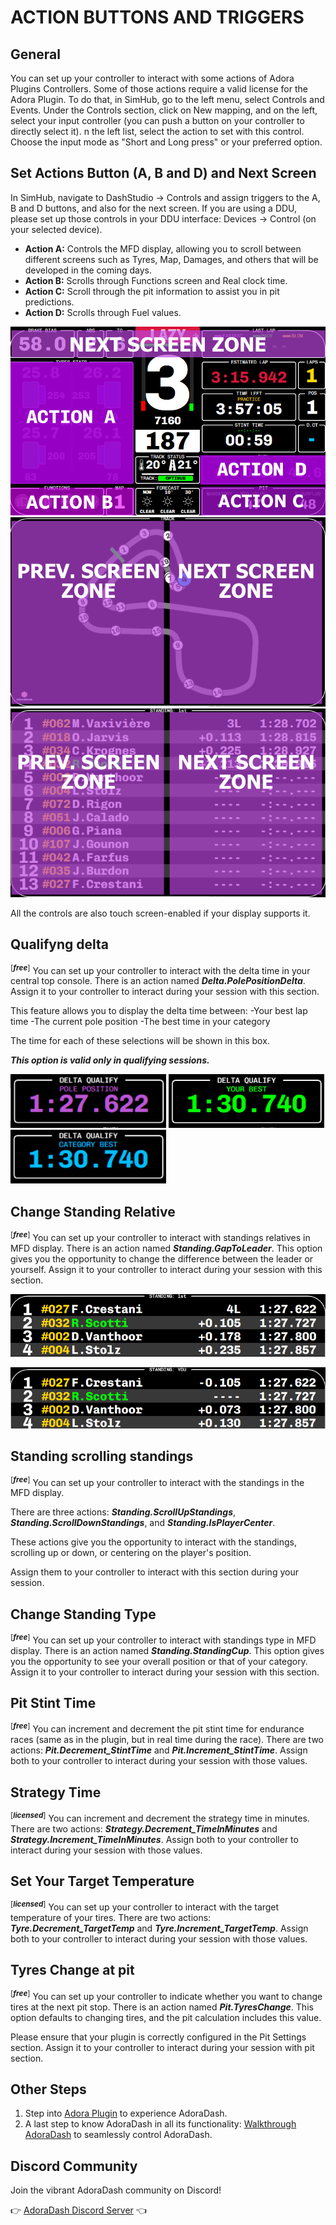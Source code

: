 # ACTION BUTTONS AND TRIGGERS

## General
You can set up your controller to interact with some actions of Adora Plugins Controllers. 
Some of those actions require a valid license for the Adora Plugin. 
To do that, in SimHub, go to the left menu, select Controls and Events. 
Under the Controls section, click on New mapping, and on the left, select your input controller (you can push a button on your controller to directly select it).
n the left list, select the action to set with this control. Choose the input mode as "Short and Long press" or your preferred option.

## Set Actions Button (A, B and D) and Next Screen
In SimHub, navigate to DashStudio -> Controls and assign triggers to the A, B and D buttons, and also for the next screen.
If you are using a DDU, please set up those controls in your DDU interface: Devices -> Control (on your selected device).

- **Action A:** Controls the MFD display, allowing you to scroll between different screens such as Tyres, Map, Damages, and others that will be developed in the coming days.
- **Action B:** Scrolls through Functions screen and Real clock time.
- **Action C:** Scroll through the pit information to assist you in pit predictions.
- **Action D:** Scrolls through Fuel values.

![Maim](/src/images/docs/triggers/action_ad.jpg)
![Track](/src/images/docs/triggers/track_pn.jpg)
![Standing](/src/images/docs/triggers/standing_pn.jpg)

All the controls are also touch screen-enabled if your display supports it.

## Qualifyng delta 
<sup>[___free___]</sup>
You can set up your controller to interact with the delta time in your central top console.
There is an action named ***Delta.PolePositionDelta***.
Assign it to your controller to interact during your session with this section.

This feature allows you to display the delta time between:
-Your best lap time
-The current pole position
-The best time in your category

The time for each of these selections will be shown in this box.

***This option is valid only in qualifying sessions.***

![Pole](/src/images/docs/triggers/pole.jpg) ![Your Best](/src/images/docs/triggers/yourbest.jpg) ![Category](/src/images/docs/triggers/category.jpg)

## Change Standing Relative
<sup>[___free___]</sup>
You can set up your controller to interact with standings relatives in MFD display.
There is an action named ***Standing.GapToLeader***.
This option gives you the opportunity to change the difference between the leader or yourself.
Assign it to your controller to interact during your session with this section.

![Leader](/src/images/docs/triggers/leader.jpg) 

![You](/src/images/docs/triggers/you.jpg)

## Standing scrolling standings 
<sup>[___free___]</sup>
You can set up your controller to interact with the standings in the MFD display.

There are three actions: ***Standing.ScrollUpStandings***, ***Standing.ScrollDownStandings***, and ***Standing.IsPlayerCenter***.

These actions give you the opportunity to interact with the standings, scrolling up or down, or centering on the player's position. 

Assign them to your controller to interact with this section during your session.

## Change Standing Type
<sup>[___free___]</sup>
You can set up your controller to interact with standings type in MFD display.
There is an action named ***Standing.StandingCup***.
This option gives you the opportunity to see your overall position or that of your category.
Assign it to your controller to interact during your session with this section.

## Pit Stint Time
<sup>[___free___]</sup>
You can increment and decrement the pit stint time for endurance races (same as in the plugin, but in real time during the race). 
There are two actions: ***Pit.Decrement_StintTime*** and ***Pit.Increment_StintTime***. Assign both to your controller to interact during your session with those values.

## Strategy Time
<sup>[___licensed___]</sup>
You can increment and decrement the strategy time in minutes. 
There are two actions: ***Strategy.Decrement_TimeInMinutes*** and ***Strategy.Increment_TimeInMinutes***. Assign both to your controller to interact during your session with those values.

## Set Your Target Temperature
<sup>[___licensed___]</sup>
You can set up your controller to interact with the target temperature of your tires. 
There are two actions: ***Tyre.Decrement_TargetTemp*** and ***Tyre.Increment_TargetTemp***. Assign both to your controller to interact during your session with those values.

## Tyres Change at pit
<sup>[___free___]</sup>
You can set up your controller to indicate whether you want to change tires at the next pit stop.
There is an action named ***Pit.TyresChange***.
This option defaults to changing tires, and the pit calculation includes this value. 

Please ensure that your plugin is correctly configured in the Pit Settings section.
Assign it to your controller to interact during your session with pit section.

## Other Steps
1. Step into [Adora Plugin](plugin.md) to experience AdoraDash.
2. A last step to know AdoraDash in all its functionality: [Walkthrough AdoraDash](walkthrough.md) to seamlessly control AdoraDash.

## Discord Community
Join the vibrant AdoraDash community on Discord!

👉 [AdoraDash Discord Server](https://discord.gg/2yNzuRc62S) 👈
